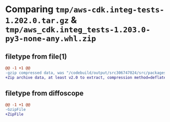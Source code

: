 # Comparing `tmp/aws-cdk.integ-tests-1.202.0.tar.gz` & `tmp/aws_cdk.integ_tests-1.203.0-py3-none-any.whl.zip`

## filetype from file(1)

```diff
@@ -1 +1 @@
-gzip compressed data, was "/codebuild/output/src306747024/src/packages/@aws-cdk/integ-tests/dist/python/aws-cdk.integ-tests-1.202.0.tar", last modified: Fri May 19 23:12:52 2023, max compression
+Zip archive data, at least v2.0 to extract, compression method=deflate
```

## filetype from diffoscope

```diff
@@ -1 +1 @@
-GzipFile
+ZipFile
```

